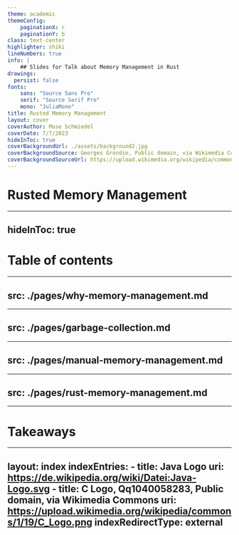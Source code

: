 ```yaml
---
theme: academic
themeConfig:
    paginationX: r
    paginationY: b
class: text-center
highlighter: shiki
lineNumbers: true
info: |
    ## Slides for Talk about Memory Management in Rust
drawings:
  persist: false
fonts:
    sans: "Source Sans Pro"
    serif: "Source Serif Pro"
    mono: "JuliaMono"
title: Rusted Memory Management
layout: cover
coverAuthor: Mose Schmiedel
coverDate: 7/7/2023
hideInToc: true
coverBackgroundUrl: ./assets/background2.jpg
coverBackgroundSource: Georges Grondin, Public domain, via Wikimedia Commons
coverBackgroundSourceUrl: https://upload.wikimedia.org/wikipedia/commons/2/26/Rusty_wall.jpg
---
```


# Rusted Memory Management

---
hideInToc: true
---

# Table of contents

<Toc />

---
src: ./pages/why-memory-management.md
---

---
src: ./pages/garbage-collection.md
---

---
src: ./pages/manual-memory-management.md
---

---
src: ./pages/rust-memory-management.md
---

---

# Takeaways

---
layout: index
indexEntries:
    -
        title: Java Logo
        uri: https://de.wikipedia.org/wiki/Datei:Java-Logo.svg
    -
        title: C Logo, Qq1040058283, Public domain, via Wikimedia Commons
        uri: https://upload.wikimedia.org/wikipedia/commons/1/19/C_Logo.png
indexRedirectType: external
---
